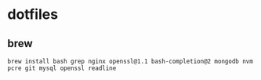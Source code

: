 # dotfiles

## brew
`brew install bash grep nginx openssl@1.1 bash-completion@2 mongodb nvm pcre git mysql openssl readline`
